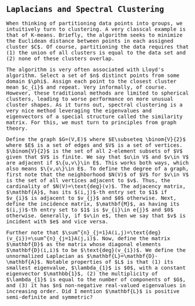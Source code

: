 ## Laplacians and Spectral Clustering

<script>
MathJax = {
  tex: {
    inlineMath: [['$', '$'], ['\\(', '\\)']]
  },
  svg: {
    fontCache: 'global'
  }
};
</script>
<script type="text/javascript" id="MathJax-script" async
  src="https://cdn.jsdelivr.net/npm/mathjax@3/es5/tex-svg.js">
</script>
<style> body { font-family: "Roboto Mono", monospace; } </style>

<p>When thinking of partitioning data points into groups, we intuitively turn to clustering. A very classcal example is that of K-means.
Briefly, the algorithm seeks to minimize the Euclidean distance between points in each assigned cluster $C$. Of course, partitioning the data requires
that (1) the union of all clusters is equal to the data set and (2) none of these clusters overlap. </p>
<p>The algorithm is very often associated with Lloyd's algorithm. Select a set of $n$ distinct points from some domain $\phi$. Assign each point to the closest cluster mean $c_{i}$ and repeat. Very informally, of course. However, these traditional methods are limited to spherical clusters, leading to worse performance on more unusual cluster shapes. As it turns out, spectral clustering is a very nice method leveraging the eigenvalues and eigenvectors of a special structure called the similarity matrix. For this, we must turn to principles from graph theory. </p>
<p>Define the graph $G=(V,E)$ where $E\subseteq \binom{V}{2}$ where $E$ is a set of edges and $V$ is a set of vertices. $\binom{V}{2}$ is the set of all 2-element subsets of $V$ given that $V$ is finite. We say that $u\in V$ and $v\in V$ are adjacent if $\{u,v\}\in E$. This works both ways, which also means $\{v,u\}\in E$. To define the degree of a graph, first note that the neighborhood $N(V)$ of $V$ for $v\in V$ is the set of all vertices adjacent to $v$. Thus, the cardinality of $N(V)=\text{deg}(v)$. The adjacency matrix, $\mathbf{A}$, has its $(i,j)$-th entry set to $1$ if $v_{i}$ is adjacent to $v_{j}$ and $0$ otherwise. Next, define the incidence matrix, $\mathbf{M}$, as having its $(i,j)$-th entry set to $1$ is $v_{i}\in e{j}$ and $0$ otherwise. Generally, if $v\in e$, then we say that $v$ is incident with $e$ and vice versa. </p>

<p>Further note that $\sum^{n}_{j=1}A(i,j)=\text{deg}(v_{i})=\sum^{n}_{j=1}A(j,i)$. Now, define the matrix $\mathbf{D}$ as the matrix whose diagonal elements $\mathbf{D}(i,i)$ to be $\text{deg}(v_{i})$. We define the unnormalized Laplacian as $\mathbf{L}=\mathbf{D}-\mathbf{A}$. Notable properties of $L$ is that (1) its smallest eigenvalue, $\lambda_{1}$ is $0$, with a constant eigenvector $\mathbb{1}$, (2) the multiplicity of $\lambda_{1}$ is equal to the number of components of $G$, and (3) it has $n$ non-negative real-valued eigenvalues in increasing order. Did I mention $\mathbf{L}$ is positive semi-definite and symmetric?</p>
